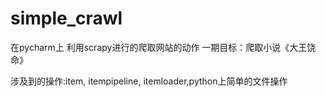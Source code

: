 # simple_crawl
在pycharm上 利用scrapy进行的爬取网站的动作
一期目标：爬取小说《大王饶命》

涉及到的操作:item, itempipeline, itemloader,python上简单的文件操作
